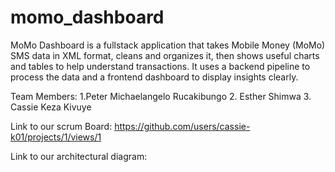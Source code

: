 # momo_dashboard
MoMo Dashboard is a fullstack application that takes Mobile Money (MoMo) SMS data in XML format, cleans and organizes it, then shows useful charts and tables to help understand transactions. It uses a backend pipeline to process the data and a frontend dashboard to display insights clearly.

Team Members:
1.Peter Michaelangelo Rucakibungo
2. Esther Shimwa
3. Cassie Keza Kivuye 

Link to our scrum Board:
https://github.com/users/cassie-k01/projects/1/views/1

Link to our architectural diagram:
